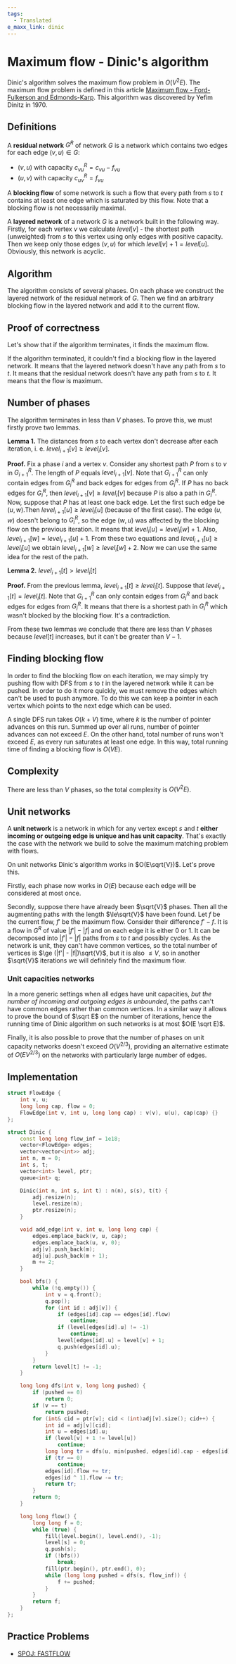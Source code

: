 ```yaml
---
tags:
  - Translated
e_maxx_link: dinic
---
```


# Maximum flow - Dinic's algorithm

Dinic's algorithm solves the maximum flow problem in $O(V^2E)$. The maximum flow problem is defined in this article [Maximum flow - Ford-Fulkerson and Edmonds-Karp](edmonds_karp.md). This algorithm was discovered by Yefim Dinitz in 1970.

## Definitions

A **residual network** $G^R$ of network $G$ is a network which contains two edges for each edge $(v, u)\in G$:<br>

- $(v, u)$ with capacity $c_{vu}^R = c_{vu} - f_{vu}$
- $(u, v)$ with capacity $c_{uv}^R = f_{vu}$

A **blocking flow** of some network is such a flow that every path from $s$ to $t$ contains at least one edge which is saturated by this flow. Note that a blocking flow is not necessarily maximal.

A **layered network** of a network $G$ is a network built in the following way. Firstly, for each vertex $v$ we calculate $level[v]$ - the shortest path (unweighted) from $s$ to this vertex using only edges with positive capacity. Then we keep only those edges $(v, u)$ for which $level[v] + 1 = level[u]$. Obviously, this network is acyclic.

## Algorithm

The algorithm consists of several phases. On each phase we construct the layered network of the residual network of $G$. Then we find an arbitrary blocking flow in the layered network and add it to the current flow.

## Proof of correctness

Let's show that if the algorithm terminates, it finds the maximum flow.

If the algorithm terminated, it couldn't find a blocking flow in the layered network. It means that the layered network doesn't have any path from $s$ to $t$.  It means that the residual network doesn't have any path from $s$ to $t$. It means that the flow is maximum.

## Number of phases

The algorithm terminates in less than $V$ phases. To prove this, we must firstly prove two lemmas.

**Lemma 1.** The distances from $s$ to each vertex don't decrease after each iteration, i. e. $level_{i+1}[v] \ge level_i[v]$.

**Proof.** Fix a phase $i$ and a vertex $v$. Consider any shortest path $P$ from $s$ to $v$ in $G_{i+1}^R$. The length of $P$ equals $level_{i+1}[v]$. Note that $G_{i+1}^R$ can only contain edges from $G_i^R$ and back edges for edges from $G_i^R$. If $P$ has no back edges for $G_i^R$, then $level_{i+1}[v] \ge level_i[v]$ because $P$ is also a path in $G_i^R$. Now, suppose that $P$ has at least one back edge. Let the first such edge be $(u, w)$.Then $level_{i+1}[u] \ge level_i[u]$ (because of the first case). The edge $(u, w)$ doesn't belong to $G_i^R$, so the edge $(w, u)$ was affected by the blocking flow on the previous iteration. It means that $level_i[u] = level_i[w] + 1$. Also, $level_{i+1}[w] = level_{i+1}[u] + 1$. From these two equations and $level_{i+1}[u] \ge level_i[u]$ we obtain $level_{i+1}[w] \ge level_i[w] + 2$. Now we can use the same idea for the rest of the path.

**Lemma 2.** $level_{i+1}[t] > level_i[t]$

**Proof.** From the previous lemma, $level_{i+1}[t] \ge level_i[t]$. Suppose that $level_{i+1}[t] = level_i[t]$. Note that $G_{i+1}^R$ can only contain edges from $G_i^R$ and back edges for edges from $G_i^R$. It means that there is a shortest path in $G_i^R$ which wasn't blocked by the blocking flow. It's a contradiction.

From these two lemmas we conclude that there are less than $V$ phases because $level[t]$ increases, but it can't be greater than $V - 1$.

## Finding blocking flow

In order to find the blocking flow on each iteration, we may simply try pushing flow with DFS from $s$ to $t$ in the layered network while it can be pushed. In order to do it more quickly, we must remove the edges which can't be used to push anymore. To do this we can keep a pointer in each vertex which points to the next edge which can be used.

A single DFS run takes $O(k+V)$ time, where $k$ is the number of pointer advances on this run. Summed up over all runs, number of pointer advances can not exceed $E$. On the other hand, total number of runs won't exceed $E$, as every run saturates at least one edge. In this way, total running time of finding a blocking flow is $O(VE)$.

## Complexity

There are less than $V$ phases, so the total complexity is $O(V^2E)$.

## Unit networks

A **unit network** is a network in which for any vertex except $s$ and $t$ **either incoming or outgoing edge is unique and has unit capacity**. That's exactly the case with the network we build to solve the maximum matching problem with flows.

On unit networks Dinic's algorithm works in $O(E\sqrt{V})$. Let's prove this.

Firstly, each phase now works in $O(E)$ because each edge will be considered at most once.

Secondly, suppose there have already been $\sqrt{V}$ phases. Then all the augmenting paths with the length $\le\sqrt{V}$ have been found. Let $f$ be the current flow, $f'$ be the maximum flow. Consider their difference $f' - f$. It is a flow in $G^R$ of value $|f'| - |f|$ and on each edge it is either $0$ or $1$. It can be decomposed into $|f'| - |f|$ paths from $s$ to $t$ and possibly cycles. As the network is unit, they can't have common vertices, so the total number of vertices is $\ge (|f'| - |f|)\sqrt{V}$, but it is also $\le V$, so in another $\sqrt{V}$ iterations we will definitely find the maximum flow.

### Unit capacities networks

In a more generic settings when all edges have unit capacities, _but the number of incoming and outgoing edges is unbounded_, the paths can't have common edges rather than common vertices. In a similar way it allows to prove the bound of $\sqrt E$ on the number of iterations, hence the running time of Dinic algorithm on such networks is at most $O(E \sqrt E)$.

Finally, it is also possible to prove that the number of phases on unit capacity networks doesn't exceed $O(V^{2/3})$, providing an alternative estimate of $O(EV^{2/3})$ on the networks with particularly large number of edges.

## Implementation

```{.cpp file=dinic}
struct FlowEdge {
    int v, u;
    long long cap, flow = 0;
    FlowEdge(int v, int u, long long cap) : v(v), u(u), cap(cap) {}
};

struct Dinic {
    const long long flow_inf = 1e18;
    vector<FlowEdge> edges;
    vector<vector<int>> adj;
    int n, m = 0;
    int s, t;
    vector<int> level, ptr;
    queue<int> q;

    Dinic(int n, int s, int t) : n(n), s(s), t(t) {
        adj.resize(n);
        level.resize(n);
        ptr.resize(n);
    }

    void add_edge(int v, int u, long long cap) {
        edges.emplace_back(v, u, cap);
        edges.emplace_back(u, v, 0);
        adj[v].push_back(m);
        adj[u].push_back(m + 1);
        m += 2;
    }

    bool bfs() {
        while (!q.empty()) {
            int v = q.front();
            q.pop();
            for (int id : adj[v]) {
                if (edges[id].cap == edges[id].flow)
                    continue;
                if (level[edges[id].u] != -1)
                    continue;
                level[edges[id].u] = level[v] + 1;
                q.push(edges[id].u);
            }
        }
        return level[t] != -1;
    }

    long long dfs(int v, long long pushed) {
        if (pushed == 0)
            return 0;
        if (v == t)
            return pushed;
        for (int& cid = ptr[v]; cid < (int)adj[v].size(); cid++) {
            int id = adj[v][cid];
            int u = edges[id].u;
            if (level[v] + 1 != level[u])
                continue;
            long long tr = dfs(u, min(pushed, edges[id].cap - edges[id].flow));
            if (tr == 0)
                continue;
            edges[id].flow += tr;
            edges[id ^ 1].flow -= tr;
            return tr;
        }
        return 0;
    }

    long long flow() {
        long long f = 0;
        while (true) {
            fill(level.begin(), level.end(), -1);
            level[s] = 0;
            q.push(s);
            if (!bfs())
                break;
            fill(ptr.begin(), ptr.end(), 0);
            while (long long pushed = dfs(s, flow_inf)) {
                f += pushed;
            }
        }
        return f;
    }
};
```

## Practice Problems

* [SPOJ: FASTFLOW](https://www.spoj.com/problems/FASTFLOW/)